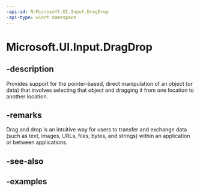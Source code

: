 ```yaml
---
-api-id: N:Microsoft.UI.Input.DragDrop
-api-type: winrt namespace
---
```


# Microsoft.UI.Input.DragDrop

## -description

Provides support for the pointer-based, direct manipulation of an object (or data) that involves selecting that object and dragging it from one location to another location.

## -remarks

Drag and drop is an intuitive way for users to transfer and exchange data (such as text, images, URLs, files, bytes, and strings) within an application or between applications.

## -see-also

## -examples
